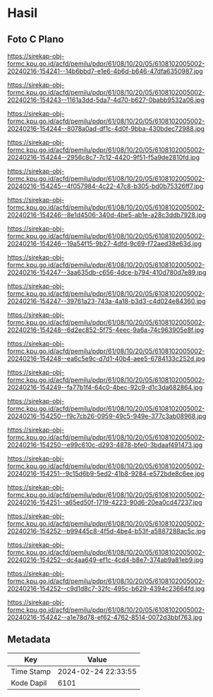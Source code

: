 # Hasil

## Foto C Plano

https://sirekap-obj-formc.kpu.go.id/acfd/pemilu/pdpr/61/08/10/20/05/6108102005002-20240216-154241--14b6bbd7-e1e6-4b6d-b646-47dfa6350987.jpg

https://sirekap-obj-formc.kpu.go.id/acfd/pemilu/pdpr/61/08/10/20/05/6108102005002-20240216-154243--1161a3dd-5da7-4d70-b627-0babb9532a06.jpg

https://sirekap-obj-formc.kpu.go.id/acfd/pemilu/pdpr/61/08/10/20/05/6108102005002-20240216-154244--8078a0ad-df1c-4d0f-9bba-430bdec72988.jpg

https://sirekap-obj-formc.kpu.go.id/acfd/pemilu/pdpr/61/08/10/20/05/6108102005002-20240216-154244--2956c8c7-7c12-4420-9f51-f5a9de2810fd.jpg

https://sirekap-obj-formc.kpu.go.id/acfd/pemilu/pdpr/61/08/10/20/05/6108102005002-20240216-154245--4f057984-4c22-47c8-b305-bd0b75326ff7.jpg

https://sirekap-obj-formc.kpu.go.id/acfd/pemilu/pdpr/61/08/10/20/05/6108102005002-20240216-154246--8e1d4506-340d-4be5-ab1e-a28c3ddb7928.jpg

https://sirekap-obj-formc.kpu.go.id/acfd/pemilu/pdpr/61/08/10/20/05/6108102005002-20240216-154246--19a54f15-9b27-4dfd-9c69-f72aed38e63d.jpg

https://sirekap-obj-formc.kpu.go.id/acfd/pemilu/pdpr/61/08/10/20/05/6108102005002-20240216-154247--3aa635db-c656-4dce-b794-410d780d7e89.jpg

https://sirekap-obj-formc.kpu.go.id/acfd/pemilu/pdpr/61/08/10/20/05/6108102005002-20240216-154247--39761a23-743a-4a18-b3d3-c4d024e84360.jpg

https://sirekap-obj-formc.kpu.go.id/acfd/pemilu/pdpr/61/08/10/20/05/6108102005002-20240216-154248--6d2ec852-5f75-4eec-9a6a-74c963905e8f.jpg

https://sirekap-obj-formc.kpu.go.id/acfd/pemilu/pdpr/61/08/10/20/05/6108102005002-20240216-154248--ea6c5e9c-d7d1-40b4-aee5-6784133c252d.jpg

https://sirekap-obj-formc.kpu.go.id/acfd/pemilu/pdpr/61/08/10/20/05/6108102005002-20240216-154249--fa77b1f4-64c0-4bec-92c9-d1c3da682864.jpg

https://sirekap-obj-formc.kpu.go.id/acfd/pemilu/pdpr/61/08/10/20/05/6108102005002-20240216-154250--f9c7cb26-0959-49c5-949e-377c3ab08968.jpg

https://sirekap-obj-formc.kpu.go.id/acfd/pemilu/pdpr/61/08/10/20/05/6108102005002-20240216-154250--e99c610c-d293-4878-bfe0-3bdaaf491473.jpg

https://sirekap-obj-formc.kpu.go.id/acfd/pemilu/pdpr/61/08/10/20/05/6108102005002-20240216-154251--9c15d6b9-5ed2-41b8-9284-e572bde8c6ee.jpg

https://sirekap-obj-formc.kpu.go.id/acfd/pemilu/pdpr/61/08/10/20/05/6108102005002-20240216-154251--a65ed50f-1719-4223-90d6-20ea0cd47237.jpg

https://sirekap-obj-formc.kpu.go.id/acfd/pemilu/pdpr/61/08/10/20/05/6108102005002-20240216-154252--b99445c8-4f5d-4be4-b53f-a5887288ac5c.jpg

https://sirekap-obj-formc.kpu.go.id/acfd/pemilu/pdpr/61/08/10/20/05/6108102005002-20240216-154252--dc4aa649-ef1c-4cd4-b8e7-374ab9a81eb9.jpg

https://sirekap-obj-formc.kpu.go.id/acfd/pemilu/pdpr/61/08/10/20/05/6108102005002-20240216-154252--c9d1d8c7-32fc-495c-b629-4394c23664fd.jpg

https://sirekap-obj-formc.kpu.go.id/acfd/pemilu/pdpr/61/08/10/20/05/6108102005002-20240216-154242--a1e78d78-ef62-4762-8514-0072d3bbf763.jpg


## Metadata

| Key        | Value               |
| ---------- | ------------------- |
| Time Stamp | 2024-02-24 22:33:55 |
| Kode Dapil | 6101                |



